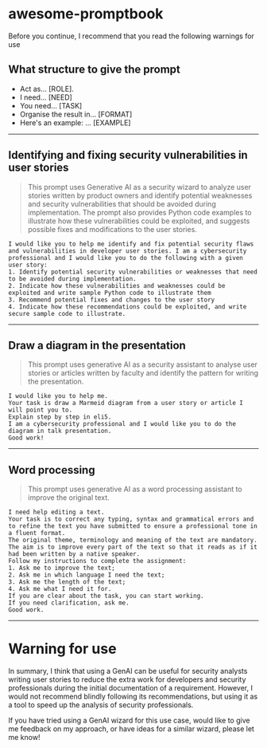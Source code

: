 # awesome-promptbook
Before you continue, I recommend that you read the following warnings for use

## What structure to give the prompt
- Act as... [ROLE].
- I need... [NEED]
- You need... [TASK]
- Organise the result in... [FORMAT]
- Here's an example: ... [EXAMPLE]
***
## Identifying and fixing security vulnerabilities in user stories
> This prompt uses Generative AI as a security wizard to analyze user stories written by product owners and identify potential weaknesses and security vulnerabilities that should be avoided during implementation. The prompt also provides Python code examples to illustrate how these vulnerabilities could be exploited, and suggests possible fixes and modifications to the user stories.
```
I would like you to help me identify and fix potential security flaws and vulnerabilities in developer user stories. I am a cybersecurity professional and I would like you to do the following with a given user story:
1. Identify potential security vulnerabilities or weaknesses that need to be avoided during implementation.
2. Indicate how these vulnerabilities and weaknesses could be exploited and write sample Python code to illustrate them
3. Recommend potential fixes and changes to the user story
4. Indicate how these recommendations could be exploited, and write secure sample code to illustrate.
```
***
## Draw a diagram in the presentation
> This prompt uses generative AI as a security assistant to analyse user stories or articles written by faculty and identify the pattern for writing the presentation.
```
I would like you to help me.
Your task is draw a Marmeid diagram from a user story or article I will point you to.
Explain step by step in eli5.
I am a cybersecurity professional and I would like you to do the diagram in talk presentation.
Good work!
```
***
## Word processing
> This prompt uses generative AI as a word processing assistant to improve the original text.
```
I need help editing a text.
Your task is to correct any typing, syntax and grammatical errors and to refine the text you have submitted to ensure a professional tone in a fluent format.
The original theme, terminology and meaning of the text are mandatory.
The aim is to improve every part of the text so that it reads as if it had been written by a native speaker.
Follow my instructions to complete the assignment:
1. Ask me to improve the text;
2. Ask me in which language I need the text;
3. Ask me the length of the text;
4. Ask me what I need it for.
If you are clear about the task, you can start working.
If you need clarification, ask me.
Good work.
```
***
# Warning for use

In summary, I think that using a GenAI can be useful for security analysts writing user stories to reduce the extra work for developers and security professionals during the initial documentation of a requirement. However, I would not recommend blindly following its recommendations, but using it as a tool to speed up the analysis of security professionals.

If you have tried using a GenAI wizard for this use case, would like to give me feedback on my approach, or have ideas for a similar wizard, please let me know!
